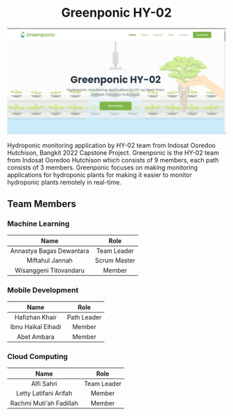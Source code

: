 <h1 align="center"> Greenponic HY-02 </h1>
<p align="center"><img src="https://github.com/LettyLatifah/greenponic-profile/blob/master/assets/img/greenponic.png" width="900px"></p>

Hydroponic monitoring application by HY-02 team from Indosat Ooredoo Hutchison, Bangkit 2022 Capstone Project. Greenponic is the HY-02 team from Indosat Ooredoo Hutchison which consists of 9 members, each path consists of 3 members. Greenponic focuses on making monitoring applications for hydroponic plants for making it easier to monitor hydroponic plants remotely in real-time.

<h2>Team Members</h2>

<h3>Machine Learning</h3>

| Name |Role |
|:----:|:----:|
|Annastya Bagas Dewantara|Team Leader|
|Miftahul Jannah|Scrum Master|
|Wisanggeni Titovandaru|Member|

<h3>Mobile Development</h3>

| Name |Role |
|:----:|:----:|
|Hafizhan Khair|Path Leader|
|Ibnu Haikal Elhadi|Member|
|Abet Ambara|Member|

<h3>Cloud Computing</h3>

| Name |Role |
|:----:|:----:|
|Alfi Sahri|Team Leader|
|Letty Latifani Arifah|Member|
|Rachmi Muti'ah Fadillah|Member|
